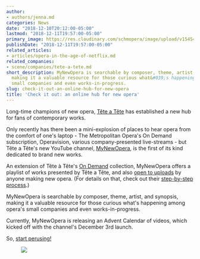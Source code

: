 ```yaml
---
author:
- authors/jenna.md
categories: News
date: "2018-12-10T20:12:00-05:00"
lastmod: "2018-12-11T19:57:00-05:00"
primary_image: https://res.cloudinary.com/schmopera/image/upload/v1545409169/media/webhook-uploads/1544490673705/MNO-Twitter-Avatar-400x400px.jpg.jpg
publishDate: "2018-12-11T19:57:00-05:00"
related_articles:
- articles/opera-in-the-age-of-netflix.md
related_companies:
- scene/companies/tete-a-tete.md
short_description: MyNewOpera is searchable by composer, theme, artist, and synopsis,
  making it a valuable resource for those curious what&#039;s happening among opera&#039;s
  small companies and even works-in-progress.
slug: check-it-out-an-online-hub-for-new-opera
title: 'Check it out: an online hub for new opera'
---
```


Long-time champions of new opera, [Tête a Tête](/scene/companies/tete-a-tete/) has established a new hub for fans of contemporary works.

Only recently has there been a mini-explosion of places to hear opera from the comfort of one's laptop - The Metropolitan Opera's On Demand subscription, Operavision, various company-presented live-streams - but Tête a Tête's new YouTube channel, [MyNewOpera](https://www.youtube.com/channel/UCYvUpB2Q-JTgd5iPJMwcWpA), is the first of its kind dedicated to brand new works.

An extension of Tête à Tête's [On Demand](https://www.tete-a-tete.org.uk/on-demand/) collection, MyNewOpera offers a playlist of works presented by Tête a Tête, and also [open to uploads](https://www.youtube.com/channel/UCYvUpB2Q-JTgd5iPJMwcWpA/about) by anyone making new opera. (For details on that, check out their [step-by-step process](https://www.youtube.com/channel/UCYvUpB2Q-JTgd5iPJMwcWpA/about).)

MyNewOpera is searchable by composer, theme, artist, and synopsis, making it a valuable resource for those curious what's happening among opera's small companies and even works-in-progress.

Currently, MyNewOpera is releasing an Advent Calendar of videos, which kicked off with the channel's December 3rd launch. 

So, [start perusing!](https://www.youtube.com/channel/UCYvUpB2Q-JTgd5iPJMwcWpA)

<figure data-type="image">

![](https://res.cloudinary.com/schmopera/image/upload/v1545409169/media/webhook-uploads/1544490714561/MNO-Twitter-1500x500-Wall-2.jpg.jpg)
</figure>
